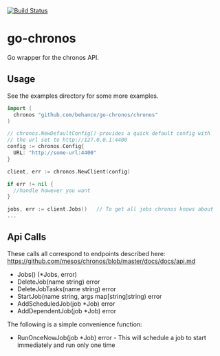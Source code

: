 [![Build Status](https://travis-ci.org/behance/go-chronos.svg?branch=master)](https://travis-ci.org/behance/go-chronos)

# go-chronos

Go wrapper for the chronos API.


## Usage
See the examples directory for some more examples.

```go
import (
  chronos "github.com/behance/go-chronos/chronos"
)

// chronos.NewDefaultConfig() provides a quick default config with
// the url set to http://127.0.0.1:4400
config := chronos.Config{
  URL: "http://some-url:4400"
}

client, err := chronos.NewClient(config)

if err != nil {
  //handle however you want
}

jobs, err := client.Jobs()   // To get all jobs chronos knows about
...
```

## Api Calls
These calls all correspond to endpoints described here: https://github.com/mesos/chronos/blob/master/docs/docs/api.md

- Jobs() (*Jobs, error)
- DeleteJob(name string) error
- DeleteJobTasks(name string) error
- StartJob(name string, args map[string]string) error
- AddScheduledJob(job *Job) error
- AddDependentJob(job *Job) error

The following is a simple convenience function:
- RunOnceNowJob(job *Job) error - This will schedule a job to start immediately and run only one time
